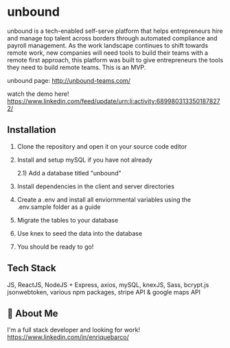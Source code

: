 
# unbound

unbound is a tech-enabled self-serve platform that helps entrepreneurs hire and manage top talent across borders through automated compliance and payroll management. As the work landscape continues to shift towards remote work, new companies will need tools to build their teams with a remote first approach, this platform was built to give entrepreneurs the tools they need to build remote teams. This is an MVP. 

unbound page: http://unbound-teams.com/

watch the demo here! https://www.linkedin.com/feed/update/urn:li:activity:6899803133501878272/


## Installation

1) Clone the repository and open it on your source code editor
2) Install and setup mySQL if you have not already
    
    2.1) Add a database titled "unbound"

3) Install dependencies in the client and server directories
4) Create a .env and install all enviornmental variables using the .env.sample folder as a guide
5) Migrate the tables to your database
6) Use knex to seed the data into the database
7) You should be ready to go!

## Tech Stack

JS, ReactJS, NodeJS + Express, axios, mySQL, knexJS, Sass, bcrypt.js jsonwebtoken, various npm packages, stripe API & google maps API
## 🚀 About Me
I'm a full stack developer and looking for work!
https://www.linkedin.com/in/enriquebarco/
